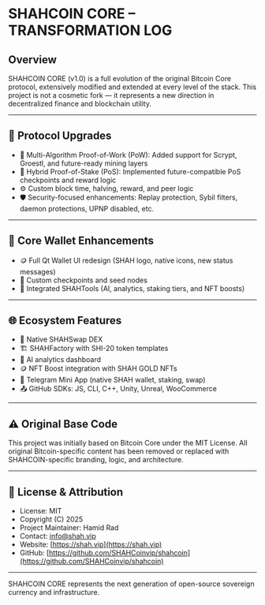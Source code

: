 # SHAHCOIN CORE – TRANSFORMATION LOG

## Overview

SHAHCOIN CORE (v1.0) is a full evolution of the original Bitcoin Core protocol, extensively modified and extended at every level of the stack. This project is not a cosmetic fork — it represents a new direction in decentralized finance and blockchain utility.

---

## 🔧 Protocol Upgrades

- 🔄 Multi-Algorithm Proof-of-Work (PoW): Added support for Scrypt, Groestl, and future-ready mining layers
- 🔐 Hybrid Proof-of-Stake (PoS): Implemented future-compatible PoS checkpoints and reward logic
- ⚙️ Custom block time, halving, reward, and peer logic
- 🛡️ Security-focused enhancements: Replay protection, Sybil filters, daemon protections, UPNP disabled, etc.

---

## 🧱 Core Wallet Enhancements

- 🪙 Full Qt Wallet UI redesign (SHAH logo, native icons, new status messages)
- 🧩 Custom checkpoints and seed nodes
- 🧠 Integrated SHAHTools (AI, analytics, staking tiers, and NFT boosts)

---

## 🌐 Ecosystem Features

- 🔁 Native SHAHSwap DEX
- 🏗️ SHAHFactory with SHI-20 token templates
- 🧠 AI analytics dashboard
- 🪙 NFT Boost integration with SHAH GOLD NFTs
- 📱 Telegram Mini App (native SHAH wallet, staking, swap)
- 📤 GitHub SDKs: JS, CLI, C++, Unity, Unreal, WooCommerce

---

## ⚠️ Original Base Code

This project was initially based on Bitcoin Core under the MIT License. All original Bitcoin-specific content has been removed or replaced with SHAHCOIN-specific branding, logic, and architecture.

---

## 📜 License & Attribution

- License: MIT  
- Copyright (C) 2025  
- Project Maintainer: Hamid Rad
- Contact: [info@shah.vip](mailto:info@shah.vip)  
- Website: [https://shah.vip](https://shah.vip)  
- GitHub: [https://github.com/SHAHCoinvip/shahcoin](https://github.com/SHAHCoinvip/shahcoin)

---

SHAHCOIN CORE represents the next generation of open-source sovereign currency and infrastructure.

